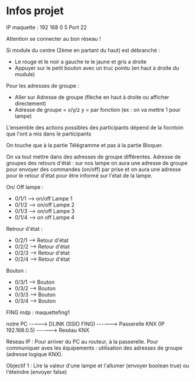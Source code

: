 # Infos projet

IP maquette : 192 168 0 5
Port 22

Attention se connecter au bon réseau !

Si module du centre (2ème en partant du haut) est débranché :
- Le rouge et le noir a gauche te le jaune et gris a droite
- Appuyer sur le petit bouton avec un truc pointu (en haut à droite du mudule)

Pour les adresses de groupe :
- Aller sur Adresse de groupe (flèche en haut à droite ou afficher directement)
- Adresse de groupe = x/y/z
y = par fonction (ex : on va mettre 1 pour lampe)

L'ensemble des actions possibles des participants dépend de la focntoin que l'ont a mis dans le participants

On touche que à la partie Télégramme et pas à la partie Bloquer.

On va tout mettre dans des adresses de groupe différentes.
Adresse de groupes des retours d'état : sur nos lampe on aura une adresse de groupe pour envoyer des commandes (on/off) par prise et on aura une adresse pour le retour d'état pour être informé sur l'état de la lampe.

On/ Off lampe :

- 0/1/1 --> on/off Lampe 1
- 0/1/2 --> on/off Lampe 2
- 0/1/3 --> on/off Lampe 3
- 0/1/4 --> on off Lampe 4

Retrour d'état :

- 0/2/1 --> Retour d'état
- 0/2/2 --> Retour d'état
- 0/2/3 --> Retour d'état
- 0/2/4 --> Retour d'état

Bouton :

- 0/3/1 --> Bouton
- 0/3/2 --> Bouton
- 0/3/3 --> Bouton
- 0/3/4 --> Bouton


FING
mdp : maquettefing1

notre PC -----> DLINK (SSIO FING) ------> Passerelle KNX (IP 192.168.0.5) ------> Reséau KNX

Réseau IP : Pour arriver du PC au routeur, à la passerelle.
Pour communiquer aves les équipements : utilisation des adresses de groupe (adresse logique KNX).

Objectif 1 :
Lire la valeur d'une lampe et l'allumer (envoyer boolean true) ou l'éteindre (envoyer false)


